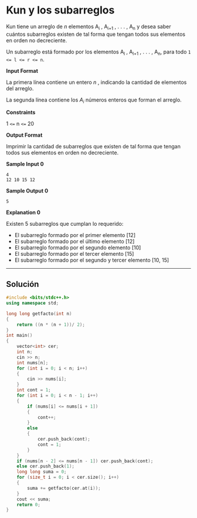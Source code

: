 # Kun y los subarreglos

Kun tiene un arreglo de *n* elementos  A<sub>i</sub> , A<sub>i+1</sub> , . . . , A<sub>n</sub> y desea saber cuántos subarreglos existen de tal forma que tengan todos sus elementos en orden no decreciente.

Un subarreglo está formado por los elementos A<sub>l</sub> , A<sub>l+1</sub> , . . . , A<sub>n</sub>, para todo ```1 <= l <= r <= n```.

**Input Format**

La primera línea contiene un entero *n* , indicando la cantidad de elementos del arreglo.

La segunda línea contiene los *A<sub>i</sub>*  números enteros  que forman el arreglo.

**Constraints**

1 ```<=``` n ```<=``` 20

**Output Format**

Imprimir la cantidad de subarreglos que existen de tal forma que tengan todos sus elementos en orden no decreciente.

**Sample Input 0**

```{r}
4
12 10 15 12
```
**Sample Output 0**
```{r}
5
```
**Explanation 0**

Existen 5 subarreglos que cumplan lo requerido:

- El subarreglo formado por el primer elemento [12]
- El subarreglo formado por el último elemento [12]
- El subarreglo formado por el segundo elemento [10]
- El subarreglo formado por el tercer elemento [15]
- El subarreglo formado por el segundo y tercer elemento [10, 15]
---

## Solución

```c++
#include <bits/stdc++.h>
using namespace std;

long long getfacto(int n)
{
    return ((n * (n + 1))/ 2);
}
int main()
{
    vector<int> cer;
    int n;
    cin >> n;
    int nums[n];
    for (int i = 0; i < n; i++)
    {
        cin >> nums[i];
    }
    int cont = 1;
    for (int i = 0; i < n - 1; i++)
    {
        if (nums[i] <= nums[i + 1])
        {
            cont++;
        }
        else
        {
            cer.push_back(cont);
            cont = 1;
        }
    }
    if (nums[n - 2] <= nums[n - 1]) cer.push_back(cont);
    else cer.push_back(1);
    long long suma = 0;
    for (size_t i = 0; i < cer.size(); i++)
    {
        suma += getfacto(cer.at(i));
    }
    cout << suma;
    return 0;
}
```